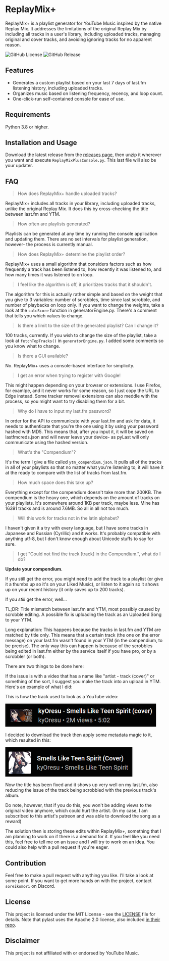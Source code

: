 # ReplayMix+
ReplayMix+ is a playlist generator for YouTube Music inspired by the native Replay Mix. It addresses the limitations of the original Replay Mix by including all tracks in a user's library, including uploaded tracks, managing original and cover tracks, and avoiding ignoring tracks for no apparent reason.

![GitHub License](https://img.shields.io/github/license/soreikomori/ReplayMixPlus)
![GitHub Release](https://img.shields.io/github/v/release/soreikomori/ReplayMixPlus?color=%234287f5)

## Features
- Generates a custom playlist based on your last 7 days of last.fm listening history, including uploaded tracks.
- Organizes music based on listening frequency, recency, and loop count.
- One-click-run self-contained console for ease of use.

## Requirements
Python 3.8 or higher.

## Installation and Usage

Download the latest release from the [releases page](https://github.com/soreikomori/ReplayMixPlus/releases), then unzip it wherever you want and execute `ReplayMixPlusConsole.py`. This last file will also be your updater.

## FAQ

>  How does ReplayMix+ handle uploaded tracks?

ReplayMix+ includes all tracks in your library, including uploaded tracks, unlike the original Replay Mix. It does this by cross-checking the title between last.fm and YTM.

> How often are playlists generated?

Playlists can be generated at any time by running the console application and updating them. There are no set intervals for playlist generation, however- the process is currently manual.

> How does ReplayMix+ determine the playlist order?
> 
ReplayMix+ uses a small algorithm that considers factors such as how frequently a track has been listened to, how recently it was listened to, and how many times it was listened to on loop.

> I feel like the algorithm is off, it prioritizes tracks that it shouldn't.

The algorithm for this is actually rather simple and based on the weight that you give to 3 variables: number of scrobbles, time since last scrobble, and number of playbacks on loop only. If you want to change the weights, take a look at the `calcScore` function in generatorEngine.py. There's a comment that tells you which values to change.

> Is there a limit to the size of the generated playlist? Can I change it?

100 tracks, currently. If you wish to change the size of the playlist, take a look at `fetchTopTracks()` in `generatorEngine.py`. I added some comments so you know what to change.

> Is there a GUI available?

No. ReplayMix+ uses a console-based interface for simplicity.

> I get an error when trying to register with Google!
 
This might happen depending on your browser or extensions. I use Firefox, for examlpe, and it never works for some reason, so I just copy the URL to Edge instead. Some tracker removal extensions can also meddle with the process, so you might want to try disabling them for a bit.

> Why do I have to input my last.fm password?

In order for the API to communicate with your last.fm and ask for data, it needs to authenticate that you're the one using it by using your password hashed with MD5. This means that, after you input it, it will be saved on lastfmcreds.json and will never leave your device- as pyLast will only communicate using the hashed version. 

> What's the "Compendium"?

It's the term I give a file called `ytm_compendium.json`. It pulls all of the tracks in all of your playlists so that no matter what you're listening to, it will have it at the ready to compare with the list of tracks from last.fm.

> How much space does this take up?

Everything except for the compendium doesn't take more than 200KB. The compendium is the heavy one, which depends on the amount of tracks on your playlists. It's somewhere around 1KB per track, maybe less. Mine has 16391 tracks and is around 7.6MB. So all in all not too much.

> Will this work for tracks not in the latin alphabet?

I haven't given it a try with every language, but I have some tracks in Japanese and Russian (Cyrillic) and it works. It's probably compatible with anything utf-8, but I don't know enough about Unicode stuffs to say for sure.

> I get "Could not find the track [track] in the Compendium.", what do I do?

**Update your compendium.**

If you still get the error, you might need to add the track to a playlist (or give it a thumbs up so it's on your Liked Music), or listen to it again so it shows up on your recent history (it only saves up to 200 tracks).

If you *still* get the error, well...

TL;DR: Title mismatch between last.fm and YTM, most possibly caused by scrobble editing. A possible fix is uploading the track as an Uploaded Song to your YTM.

Long explanation: This happens because the tracks in last.fm and YTM are matched by title only. This means that a certain track (the one on the error message) on your last.fm wasn't found in your YTM (in the compendium, to be precise). The only way this can happen is because of the scrobbles being edited in last.fm either by the service itself if you have pro, or by a scrobbler (or both). 

There are two things to be done here:

If the issue is with a video that has a name like "artist - track (cover)" or something of the sort, I suggest you make the track into an upload in YTM. Here's an example of what I did:

This is how the track used to look as a YouTube video:

![Old version of a track as a video](/.github/IMAGES/kyo_smells_old.png)

I decided to download the track then apply some metadata magic to it, which resulted in this:

![New version of a track as an upload](/.github/IMAGES/kyo_smells_new.png)

Now the title has been fixed and it shows up very well on my last.fm, also reducing the issue of the track being scrobbled with the previous track's album.

Do note, however, that if you do this, you won't be adding views to the original video anymore, which could hurt the artist. (In my case, I am subscribed to this artist's patreon and was able to download the song as a reward)

The solution then is storing these edits within ReplayMix+, something that I am planning to work on if there is a demand for it. If you feel like you need this, feel free to tell me on an issue and I will try to work on an idea. You could also help with a pull request if you're eager.
## Contribution

Feel free to make a pull request with anything you like. I'll take a look at some point. If you want to get more hands on with the project, contact `soreikomori` on Discord.

## License

This project is licensed under the MIT License - see the [LICENSE](./LICENSE) file for details. Note that pylast uses the Apache 2.0 license, also included [in their repo](https://github.com/pylast/pylast/blob/main/LICENSE.txt).

## Disclaimer
This project is not affiliated with or endorsed by YouTube Music.
